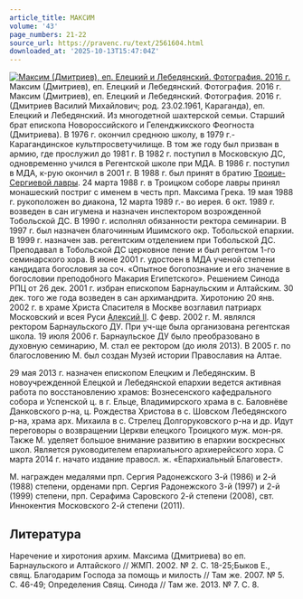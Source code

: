 ```yaml
---
article_title: МАКСИМ
volume: '43'
page_numbers: 21-22
source_url: https://pravenc.ru/text/2561604.html
downloaded_at: '2025-10-13T15:47:04Z'
---
```


[![Максим (Дмитриев), еп. Елецкий и Лебедянский. Фотография. 2016 г.](https://pravenc.ru/data/2020/06/21/1236348539/i200.jpg "Кликните для увеличения картинки")](https://pravenc.ru/data/2020/06/21/1236348539/i400.jpg)Максим (Дмитриев), еп. Елецкий и Лебедянский. Фотография. 2016 г.  
Максим (Дмитриев), еп. Елецкий и Лебедянский. Фотография. 2016 г.(Дмитриев Василий Михайлович; род. 23.02.1961, Караганда), еп. Елецкий и Лебедянский. Из многодетной шахтерской семьи. Старший брат епископа Новороссийского и Геленджикского Феогноста (Дмитриева). В 1976 г. окончил среднюю школу, в 1979 г.- Карагандинское культпросветучилище. В том же году был призван в армию, где прослужил до 1981 г. В 1982 г. поступил в Московскую ДС, одновременно учился в Регентской школе при МДА. В 1986 г. поступил в МДА, к-рую окончил в 2001 г. В 1988 г. был принят в братию [Троице-Сергиевой лавры](<https://pravenc.ru/text/Троице-Сергиева лавра.html>). 24 марта 1988 г. в Троицком соборе лавры принял монашеский постриг с именем в честь прп. Максима Грека. 19 мая 1988 г. рукоположен во диакона, 12 марта 1989 г.- во иерея. 6 окт. 1989 г. возведен в сан игумена и назначен инспектором возрожденной Тобольской ДС. В 1990 г. исполнял обязанности ректора семинарии. В 1997 г. был назначен благочинным Ишимского окр. Тобольской епархии. В 1999 г. назначен зав. регентским отделением при Тобольской ДС. Преподавал в Тобольской ДС церковное пение и был регентом 1-го семинарского хора. В июне 2001 г. удостоен в МДА ученой степени кандидата богословия за соч. «Опытное богопознание и его значение в богословии преподобного Макария Египетского». Решением Синода РПЦ от 26 дек. 2001 г. избран епископом Барнаульским и Алтайским. 30 дек. того же года возведен в сан архимандрита. Хиротонию 20 янв. 2002 г. в храме Христа Спасителя в Москве возглавил патриарх Московский и всея Руси [Алексий II](<https://pravenc.ru/text/Алексий II.html>). С февр. 2002 г. М. являлся ректором Барнаульского ДУ. При уч-ще была организована регентская школа. 19 июля 2006 г. Барнаульское ДУ было преобразовано в духовную семинарию, М. стал ее ректором (до июля 2013). В 2005 г. по благословению М. был создан Музей истории Православия на Алтае.

29 мая 2013 г. назначен епископом Елецким и Лебедянским. В новоучрежденной Елецкой и Лебедянской епархии ведется активная работа по восстановлению храмов: Вознесенского кафедрального собора и Успенской ц. в г. Ельце, Владимирского храма в с. Баловнёве Данковского р-на, ц. Рождества Христова в с. Шовском Лебедянского р-на, храма арх. Михаила в с. Стрелец Долгоруковского р-на и др. Идут переговоры о возвращении Церкви елецкого Троицкого муж. мон-ря. Также М. уделяет большое внимание развитию в епархии воскресных школ. Является руководителем епархиального архиерейского хора. С марта 2014 г. начато издание правосл. ж. «Епархиальный Благовест».

М. награжден медалями прп. Сергия Радонежского 3-й (1986) и 2-й (1988) степени, орденами прп. Сергия Радонежского 3-й (1997) и 2-й (1999) степени, прп. Серафима Саровского 2-й степени (2008), свт. Иннокентия Московского 2-й степени (2011).

## Литература

Наречение и хиротония архим. Максима (Дмитриева) во еп. Барнаульского и Алтайского // ЖМП. 2002. № 2. С. 18-25;Быков Е., свящ. Благодарим Господа за помощь и милость // Там же. 2007. № 5. С. 46-49; Определения Свящ. Синода // Там же. 2013. № 7. С. 8.

